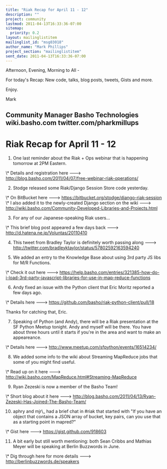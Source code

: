 ```yaml
---
title: "Riak Recap for April 11 - 12"
description: ""
project: community
lastmod: 2011-04-13T16:33:36-07:00
sitemap:
  priority: 0.2
layout: mailinglistitem
mailinglist_id: "msg03018"
author_name: "Mark Phillips"
project_section: "mailinglistitem"
sent_date: 2011-04-13T16:33:36-07:00
---
```



Afternoon, Evening, Morning to All -

For today's Recap: New code, talks, blog posts, tweets, Gists and more.

Enjoy.

Mark

Community Manager
Basho Technologies
wiki.basho.com
twitter.com/pharkmillups
-----------------------------------


Riak Recap for April 11 - 12
=====================

1) One last reminder about the Riak + Ops webinar that is happening
tomorrow at 2PM Eastern.

\\* Details and registration here ---&gt;
http://blog.basho.com/2011/04/07/free-webinar-riak-operations/

2) Stodge released some Riak/Django Session Store code yesterday.

\\* On BitBucket here ---&gt; https://bitbucket.org/stodge/django-riak-session
\\* I also added it to the newly-created Django section on the wiki ---&gt;
http://wiki.basho.com/Community-Developed-Libraries-and-Projects.html

3) For any of our Japanese-speaking Riak users...

\\* This brief blog post appeared a few days back ---&gt;
http://d.hatena.ne.jp/Voluntas/20110410

4) This tweet from Bradley Taylor is definitely worth passing along
---&gt; http://twitter.com/bradleyktaylor/status/57802592163594240

5) We added an entry to the Knowledge Base about using 3rd party JS
libs for M/R Functions.

\\* Check it out here ---&gt;
https://help.basho.com/entries/321385-how-do-i-load-3rd-party-javascript-libraries-for-use-in-map-reduce-functions

6) Andy fixed an issue with the Python client that Eric Moritz
reported a few days ago.

\\* Details here ---&gt; https://github.com/basho/riak-python-client/pull/18

Thanks for catching that, Eric.

7) Speaking of Python (and Andy), there will be a Riak presentation at
the SF Python Meetup tonight. Andy and myself will be there. You have
about three hours until it starts if you're in the area and want to
make an appeareance.

\\* Details here ---&gt; http://www.meetup.com/sfpython/events/16514234/

8) We added some info to the wiki about Streaming MapReduce jobs that
some of you might find useful.

\\* Read up on it here ---&gt;
http://wiki.basho.com/MapReduce.html#Streaming-MapReduce

9) Ryan Zezeski is now a member of the Basho Team!

\\* Short blog about it here ---&gt;
http://blog.basho.com/2011/04/13/Ryan-Zezeski-Has-Joined-The-Basho-Team/

10) aphry and mjr\\_ had a brief chat in #riak that started with "If you
have an object that contains a JSON array of bucket, key pairs, can
you use that as a starting point in mapred?"

\\* Gist here ---&gt; https://gist.github.com/918603

11) A bit early but still worth mentioning: both Sean Cribbs and
Mathias Meyer will be speaking at Berlin Buzzwords in June.

\\* Dig through here for more details ---&gt; http://berlinbuzzwords.de/speakers

